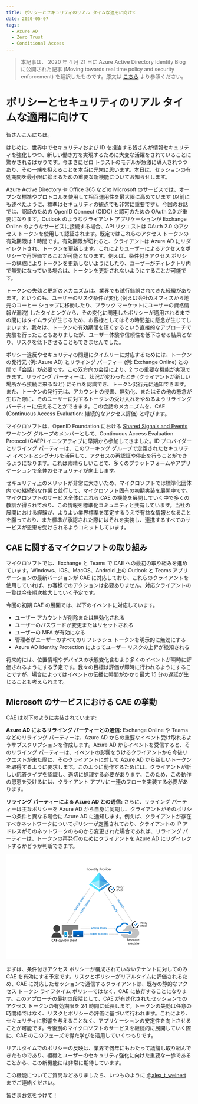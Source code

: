 ```yaml
---
title: ポリシーとセキュリティのリアル タイムな適用に向けて
date: 2020-05-07
tags:
  - Azure AD
  - Zero Trust
  - Conditional Access
---
```


> 本記事は、 2020 年 4 月 21 日に Azure Active Directory Identity Blog に公開された記事 (Moving towards real time policy and security enforcement) を翻訳したものです。原文は [こちら](https://techcommunity.microsoft.com/t5/azure-active-directory-identity/moving-towards-real-time-policy-and-security-enforcement/ba-p/1276933) より参照ください。

# ポリシーとセキュリティのリアル タイムな適用に向けて

皆さんこんにちは。

はじめに、世界中でセキュリティおよび ID を担当する皆さんが情報セキュリティを強化しつつ、新しい働き方を実現するために大変な活躍をされていることに驚かされるばかりです。今まさにゼロ トラストのモデルが急激に導入されつつあり、その一端を担えることを本当に光栄に思います。本日は、セッションの有効期間を最小限に抑えるための重要な新機能についてお知らせします。

Azure Active Directory や Office 365 などの Microsoft のサービスでは、オープンな標準やプロトコルを使用して相互運用性を最大限に高めています (以前にも述べたように、標準はセキュリティの観点でも非常に重要です)。今回のお話では、認証のための OpenID Connect (OIDC) と認可のための OAuth 2.0 が重要になります。Outlook のようなクライアント アプリケーションが Exchange Online のようなサービスに接続する場合、API リクエストは OAuth 2.0 のアクセス トークンを使用して認証されます。既定ではこれらのアクセス トークンの有効期限は 1 時間です。有効期限が切れると、クライアントは Azure AD にリダイレクトされ、トークンを更新します。これによりユーザーによるアクセスをポリシーで再評価することが可能となります。例えば、条件付きアクセス ポリシーの構成によりトークンを更新しないようにしたり、ユーザーがディレクトリ内で無効になっている場合は、トークンを更新されないようにすることが可能です。

トークンの失効と更新のメカニズムは、業界でも試行錯誤されてきた経緯があります。というのも、ユーザーのリスク条件が変化 (例えば会社のオフィスから地元のコーヒー ショップに移動したり、ブラック マーケットにユーザーの資格情報が漏洩) したタイミングから、その変化に関連したポリシーが適用されるまでの間にはタイムラグが生じるため、お客様としてはその時間差に懸念が生じてしまいます。我々は、トークンの有効期間を短くするという直接的なアプローチで実験を行ったこともありましたが、ユーザー体験や信頼性を低下させる結果となり、リスクを低下させることもできませんでした。

ポリシー違反やセキュリティの問題にタイムリーに対応するためには、トークンの発行元 (例: Azure AD) とリライング パーティー (例: Exchange Online) との間で「会話」が必要です。この双方向の会話により、2 つの重要な機能が実現できます。リライング パーティーは、状況が変わったとき (クライアントが新しい場所から接続に来るなど) にそれを認識でき、トークン発行元に通知できます。また、トークンの発行元は、アカウントの侵害、無効化、またはその他の懸念が生じた際に、そのユーザーに対するトークンの受け入れをやめるようリライング パーティーに伝えることができます。この会話のメカニズムを、CAE (Continuous Access Evaluation: 継続的なアクセス評価) と呼びます。

マイクロソフトは、OpenID Foundation における [Shared Signals and Events](https://openid.net/wg/sse/) ワーキング グループのメンバーとして、Continuous Access Evaluation Protocol (CAEP) イニシアティブに早期から参加してきました。ID プロバイダーとリライング パーティーは、このワーキング グループで定義されたセキュリティ イベントとシグナルを活用して、アクセスの再認証や停止を行うことができるようになります。これは素晴らしいことで、多くのプラットフォームやアプリケーションで全体のセキュリティが向上します。

セキュリティ上のメリットが非常に大きいため、マイクロソフトでは標準化団体内での継続的な作業と並行して、マイクロソフト固有の初期実装を展開中です。マイクロソフトのサービス全体にこれら CAE の機能を展開していく中で多くの教訓が得られており、この情報を標準化コミュニティと共有しています。当社の展開における経験が、よりよい業界標準を策定するうえで有益な情報となることを願っており、また標準が承認された際にはそれを実装し、連携するすべてのサービスが恩恵を受けられるようコミットしています。

## CAE に関するマイクロソフトの取り組み

マイクロソフトでは、Exchange と Teams で CAE への最初の取り組みを進めています。Windows、iOS、MacOS、Android 上の Outlook と Teams アプリケーションの最新バージョンが CAE に対応しており、これらのクライアントを使用していれば、お客様でのアクションは必要ありません。対応クライアントの一覧は今後順次拡大していく予定です。

今回の初期 CAE の展開では、以下のイベントに対応しています。

- ユーザー アカウントが削除または無効化される
- ユーザーのパスワードが変更またはリセットされる
- ユーザーの MFA が有効になる
- 管理者がユーザーのすべてのリフレッシュ トークンを明示的に無効にする
- Azure AD Identity Protection によってユーザー リスクの上昇が検知される

将来的には、位置情報やデバイスの状態変化含むより多くのイベントが瞬時に評価されるようにする予定です。我々の目標は評価が即時に行われるようにすることですが、場合によってはイベントの伝播に時間がかかり最大 15 分の遅延が生じることも考えられます。

## Microsoft のサービスにおける CAE の挙動

CAE は以下のように実装されています:

**Azure AD によるリライング パーティーとの通信:** Exchange Online や Teams などのリライング パーティーは、Azure AD からの重要なイベント受け取れるようサブスクリプションを作成します。Azure AD からイベントを受信すると、そのリライング パーティーは、イベントの影響をうけるクライアントから今後リクエストが来た際に、そのクライアントに対して Azure AD から新しいトークンを取得するように要求します。このように動作するためには、クライアントが新しい応答タイプを認識し、適切に処理する必要があります。このため、この動作の恩恵を受けるには、クライアント アプリに一連のフローを実装する必要があります。

**リライング パーティーによる Azure AD との通信:** さらに、リライング パーティーは主なポリシーを Azure AD から自身に同期し、クライアントがそのポリシーの条件と異なる場合に Azure AD に通知します。例えば、クライアントが存在すべきネットワークについてポリシーが定義されており、クライアントの IP アドレスがそのネットワークのものから変更された場合であれば、リライング パーティーは、トークンの再発行のためにクライアントを Azure AD にリダイレクトするかどうか判断できます。

![](./moving-towards-real-time-policy-and-security-enforcement/CAE_Graphic.png)

まずは、条件付きアクセス ポリシーが構成されていないテナントに対してのみ CAE を有効にする予定です。リスクとポリシーがリアルタイムに評価されるため、CAE に対応したセッションで通信するクライアントは、既存の静的なアクセス トークン ライフタイム ポリシーではなく、CAE に依存することになります。このアプローチの最初の段階として、CAE が有効化されたセッションでのアクセス トークンの有効期限を 24 時間に延長します。トークンの失効は任意の時間枠ではなく、リスクとポリシーの評価に基づいて行われます。これにより、セキュリティに影響を与えることなく、アプリケーションの安定性を向上させることが可能です。今後別のマイクロソフトのサービスを継続的に展開していく際に、CAE のこのフェーズで得た学びを活用していくつもりです。

リアルタイムでのポリシーの反映は、業界で何年にもわたって議論し取り組んできたものであり、組織とユーザーのセキュリティ強化に向けた重要な一歩であることから、この新機能には非常に期待しています。

この機能についてご質問などありましたら、いつものように [@alex_t_weinert](http://twitter.com/alex_t_weinert) までご連絡ください。

皆さまお気をつけて！
